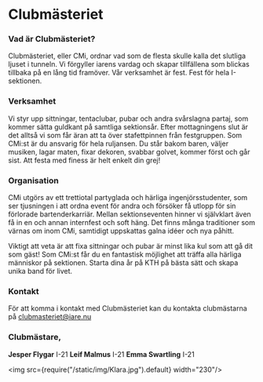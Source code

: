 # Clubmästeriet

### Vad är Clubmästeriet?

Clubmästeriet, eller CMi, ordnar vad som de flesta skulle kalla det slutliga ljuset i tunneln. Vi förgyller iarens vardag och skapar tillfällena som blickas tillbaka på en lång tid framöver. Vår verksamhet är fest. Fest för hela I-sektionen.

### Verksamhet

Vi styr upp sittningar, tentaclubar, pubar och andra svårslagna partaj, som kommer sätta guldkant på samtliga sektionsår. Efter mottagningens slut är det alltså vi som får äran att ta över stafettpinnen från festgruppen. Som CMi:st är du ansvarig för hela ruljansen. Du står bakom baren, väljer musiken, lagar maten, fixar dekoren, svabbar golvet, kommer först och går sist. Att festa med finess är helt enkelt din grej!

### Organisation

CMi utgörs av ett trettiotal partyglada och härliga ingenjörsstudenter, som ser tjusningen i att ordna event för andra och försöker få utlopp för sin förlorade bartenderkarriär. Mellan sektionseventen hinner vi självklart även få in en och annan internfest och soft häng. Det finns många traditioner som värnas om inom CMi, samtidigt uppskattas galna idéer och nya påhitt.

Viktigt att veta är att fixa sittningar och pubar är minst lika kul som att gå dit som gäst! Som CMi:st får du en fantastisk möjlighet att träffa alla härliga människor på sektionen. Starta dina år på KTH på bästa sätt och skapa unika band för livet.

### Kontakt

För att komma i kontakt med Clubmästeriet kan du kontakta clubmästarna på clubmasteriet@iare.nu

### Clubmästare,
__Jesper Flygar__ I-21
__Leif Malmus__ I-21
__Emma Swartling__ I-21

<img src={require("/static/img/Klara.jpg").default} width="230"/>